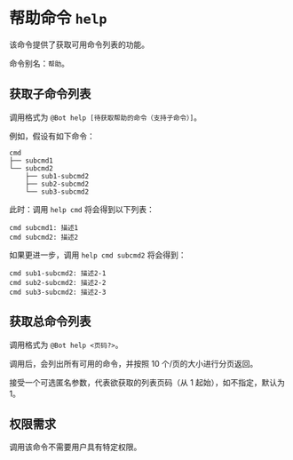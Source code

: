 # 帮助命令 `help`

该命令提供了获取可用命令列表的功能。

命令别名：`帮助`。

## 获取子命令列表

调用格式为 `@Bot help [待获取帮助的命令（支持子命令）]`。

例如，假设有如下命令：

```text
cmd
├── subcmd1
└── subcmd2
    ├── sub1-subcmd2
    ├── sub2-subcmd2
    └── sub3-subcmd2
```

此时：调用 `help cmd` 将会得到以下列表：

```text
cmd subcmd1: 描述1
cmd subcmd2: 描述2
```

如果更进一步，调用 `help cmd subcmd2` 将会得到：

```text
cmd sub1-subcmd2: 描述2-1
cmd sub2-subcmd2: 描述2-2
cmd sub3-subcmd2: 描述2-3
```

## 获取总命令列表

调用格式为 `@Bot help <页码?>`。

调用后，会列出所有可用的命令，并按照 10 个/页的大小进行分页返回。

接受一个可选匿名参数，代表欲获取的列表页码（从 1 起始），如不指定，默认为 1。

## 权限需求

调用该命令不需要用户具有特定权限。
